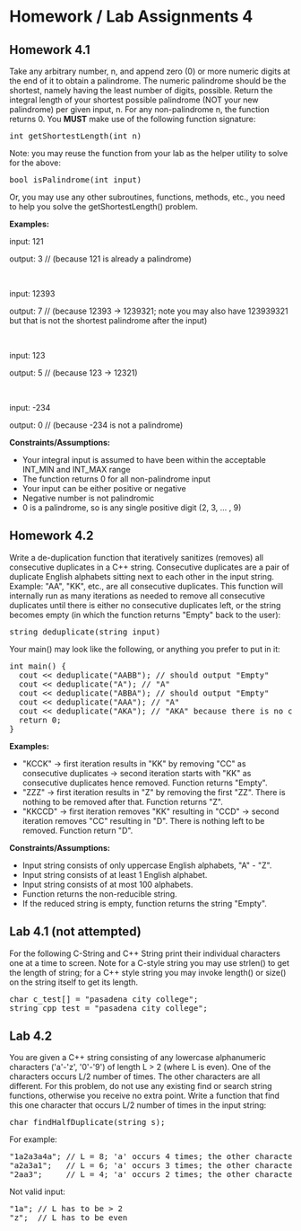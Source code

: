 # Homework / Lab Assignments 4

## Homework 4.1
Take any arbitrary number, n, and append zero (0) or more numeric digits at the end of it to obtain a palindrome. The 
numeric palindrome should be the shortest, namely having the least number of digits, possible. Return the integral 
length of your shortest possible palindrome (NOT your new palindrome) per given input, n. For any non-palindrome n, 
the function returns 0.  You **MUST** make use of the following function signature:

<pre>
int getShortestLength(int n) 
</pre>

Note: you may reuse the function from your lab as the helper utility to solve for the above:

<pre>
bool isPalindrome(int input)
</pre>

Or, you may use any other subroutines, functions, methods, etc., you need to help you solve the getShortestLength() 
problem. 

**Examples:**

input: 121

output: 3  // (because 121 is already a palindrome)

<br />

input: 12393

output: 7  // (because 12393 -> 1239321; note you may also have 123939321 but that is not the shortest palindrome 
after the input)

<br />

input: 123

output: 5  // (because 123 -> 12321) 

<br />

input: -234

output: 0 // (because -234 is not a palindrome) 

**Constraints/Assumptions:**

* Your integral input is assumed to have been within the acceptable INT_MIN and INT_MAX range
* The function returns 0 for all non-palindrome input
* Your input can be either positive or negative
* Negative number is not palindromic
* 0 is a palindrome, so is any single positive digit (2, 3, ... , 9)

## Homework 4.2
Write a de-duplication function that iteratively sanitizes (removes) all consecutive duplicates in a C++ 
string. Consecutive duplicates are a pair of duplicate English alphabets sitting next to each other in the input 
string. Example: "AA", "KK", etc., are all consecutive duplicates. This function will internally run as many 
iterations as needed to remove all consecutive duplicates until there is either no consecutive duplicates left, or 
the string becomes empty (in which the function returns "Empty" back to the user):

<pre>
string deduplicate(string input)
</pre>

Your main() may look like the following, or anything you prefer to put in it:

<pre>
int main() {
  cout << deduplicate("AABB"); // should output "Empty"
  cout << deduplicate("A"); // "A"
  cout << deduplicate("ABBA"); // should output "Empty"
  cout << deduplicate("AAA"); // "A"
  cout << deduplicate("AKA"); // "AKA" because there is no consecutive pair.
  return 0;
}
</pre>

**Examples:**

* "KCCK" -> first iteration results in "KK" by removing "CC" as consecutive duplicates -> second iteration starts 
with "KK" as consecutive duplicates hence removed. Function returns "Empty".
* "ZZZ" -> first iteration results in "Z" by removing the first "ZZ". There is nothing to be removed after 
that. Function returns "Z".
* "KKCCD" -> first iteration removes "KK" resulting in "CCD" -> second iteration removes "CC" resulting in "D". There 
is nothing left to be removed. Function return "D".

**Constraints/Assumptions:**

* Input string consists of only uppercase English alphabets, "A" - "Z".
* Input string consists of at least 1 English alphabet.
* Input string consists of at most 100 alphabets.
* Function returns the non-reducible string. 
* If the reduced string is empty, function returns the string "Empty".

## Lab 4.1 (not attempted)
For the following C-String and C++ String print their individual characters one at a time to screen. Note for a 
C-style string you may use strlen() to get the length of string; for a C++ style string you may invoke length() or 
size() on the string itself to get its length.

<pre>
char c_test[] = "pasadena city college";
string cpp_test = "pasadena city college";
</pre>

## Lab 4.2
You are given a C++ string consisting of any lowercase alphanumeric characters ('a'-'z', '0'-'9') of length L > 2 
(where L is even). One of the characters occurs L/2 number of times. The other characters are all different. For 
this problem, do not use any existing find or search string functions, otherwise you receive no extra point. Write a 
function that find this one character that occurs L/2 number of times in the input string:

<pre>
char findHalfDuplicate(string s);
</pre>

For example: 

<pre>
"1a2a3a4a"; // L = 8; 'a' occurs 4 times; the other characters are all different
"a2a3a1";   // L = 6; 'a' occurs 3 times; the other characters are all different
"2aa3";     // L = 4; 'a' occurs 2 times; the other characters are all different
</pre>

Not valid input:

<pre>
"1a"; // L has to be > 2
"z";  // L has to be even
</pre>